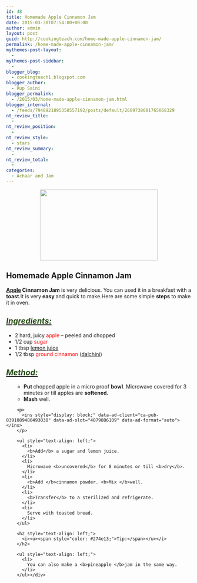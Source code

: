 ```yaml
---
id: 48
title: Homemade Apple Cinnamon Jam
date: 2015-03-30T07:54:00+00:00
author: admin
layout: post
guid: http://cookingteach.com/home-made-apple-cinnamon-jam/
permalink: /home-made-apple-cinnamon-jam/
mythemes-post-layout:
  - 
mythemes-post-sidebar:
  - 
blogger_blog:
  - cookingteach1.blogspot.com
blogger_author:
  - Rup Saini
blogger_permalink:
  - /2015/03/home-made-apple-cinnamon-jam.html
blogger_internal:
  - /feeds/7948921895358557192/posts/default/2609738081765068329
nt_review_title:
  - 
nt_review_position:
  - 
nt_review_style:
  - stars
nt_review_summary:
  - 
nt_review_total:
  - 
categories:
  - Achaar and Jam
---
```

<div dir="ltr" style="text-align: left;">
  <div style="clear: both; text-align: center;">
  </div>
  
  <div style="clear: both; text-align: center;">
    <a style="margin-left: 1em; margin-right: 1em;" href="http://1.bp.blogspot.com/-kP_WXwQonj8/VRV-eDlL0qI/AAAAAAAAAMg/5_Ha2riGdyw/s1600/Apple-Cinnamon-Jam_big.jpg"><img src="http://1.bp.blogspot.com/-kP_WXwQonj8/VRV-eDlL0qI/AAAAAAAAAMg/5_Ha2riGdyw/s1600/Apple-Cinnamon-Jam_big.jpg" alt="" width="320" height="192" border="0" /></a>
  </div>
  
  <h2 style="text-align: left;">
    Homemade Apple Cinnamon Jam
  </h2>
  
  <div style="text-align: left;">
    <b><a class="zem_slink" title="Apple juice" href="http://en.wikipedia.org/wiki/Apple_juice" target="_blank" rel="wikipedia">Apple</a> Cinnamon Jam</b> is very delicious. You can used it in a breakfast with a <b>toast</b>.It is very<b> easy </b>and quick to make.Here are some simple <b>steps</b> to make it in oven.
  </div>
  
  <h2 style="text-align: left;">
    <i><u><span style="color: #274e13;">Ingredients:</span></u></i>
  </h2>
  
  <ul style="text-align: left;">
    <li>
      2 hard, juicy<span style="color: red;"> apple</span> &#8211; peeled and chopped
    </li>
    <li>
      1/2 cup <span style="color: red;">sugar</span>
    </li>
    <li>
      1 tbsp <span style="color: red;"><a class="zem_slink" title="Lemonade" href="http://en.wikipedia.org/wiki/Lemonade" target="_blank" rel="wikipedia">lemon juice</a></span>
    </li>
    <li>
      1/2 tbsp <span style="color: red;">ground cinnamon</span> (<a class="zem_slink" title="Cinnamon" href="http://en.wikipedia.org/wiki/Cinnamon" target="_blank" rel="wikipedia">dalchini</a>)
    </li>
  </ul>
  
  <h2 style="text-align: left;">
    <i><u><span style="color: #274e13;">Method:</span></u></i>
  </h2>
  
  <ul style="text-align: left;">
    <ul style="text-align: left;">
      <li>
        <b>Put </b>chopped apple in a micro proof <b>bowl</b>. Microwave covered for 3 minutes or till apples are <b>softened.</b>
      </li>
      <li>
        <b>Mash</b> well.
      </li>
      <p>
        <!-- post --></ul> </ul> 
        
        <p>
          <ins style="display: block;" data-ad-client="ca-pub-8391089480493038" data-ad-slot="4079886109" data-ad-format="auto"></ins>
        </p>
        
        <ul style="text-align: left;">
          <li>
            <b>Add</b> a sugar and lemon juice.
          </li>
          <li>
            Microwave <b>uncovered</b> for 8 minutes or till <b>dry</b>.
          </li>
          <li>
            <b>Add </b>cinnamon powder. <b>Mix </b>well.
          </li>
          <li>
            <b>Transfer</b> to a sterilized and refrigerate.
          </li>
          <li>
            Serve with toasted bread.
          </li>
        </ul>
        
        <h2 style="text-align: left;">
          <i><u><span style="color: #274e13;">Tip:</span></u></i>
        </h2>
        
        <ul style="text-align: left;">
          <li>
            You can also make a <b>pineapple </b>jam in the same way.
          </li>
        </ul></div>